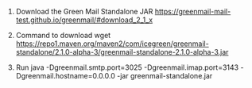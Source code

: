 1. Download the Green Mail Standalone JAR
https://greenmail-mail-test.github.io/greenmail/#download_2_1_x

2. Command to download
wget https://repo1.maven.org/maven2/com/icegreen/greenmail-standalone/2.1.0-alpha-3/greenmail-standalone-2.1.0-alpha-3.jar

3. Run
java -Dgreenmail.smtp.port=3025 -Dgreenmail.imap.port=3143 -Dgreenmail.hostname=0.0.0.0 -jar greenmail-standalone.jar	
